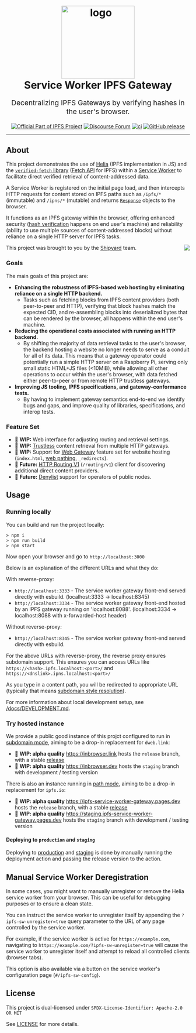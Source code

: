 <h1 align="center">
  <br>
  <img src="https://github.com/ipfs/service-worker-gateway/assets/157609/4931e739-a899-4b18-91f2-2a2bcafb5c33" alt="logo" title="logo" width="200"></a>
  <br>
  Service Worker IPFS Gateway
  <br>
</h1>

<p align="center" style="font-size: 1.2rem;">Decentralizing IPFS Gateways by verifying hashes in the user's browser.</p>

<p align="center">
  <a href="https://ipfs.tech"><img src="https://img.shields.io/badge/project-IPFS-blue.svg?style=flat-square" alt="Official Part of IPFS Project"></a>
  <a href="https://discuss.ipfs.tech"><img alt="Discourse Forum" src="https://img.shields.io/discourse/posts?server=https%3A%2F%2Fdiscuss.ipfs.tech"></a>
  <a href="https://github.com/ipfs/service-worker-gateway/actions"><img src="https://img.shields.io/github/actions/workflow/status/ipfs/service-worker-gateway/main.yml?branch=main" alt="ci"></a>
  <a href="https://github.com/ipfs/service-worker-gateway/releases"><img alt="GitHub release" src="https://img.shields.io/github/v/release/ipfs/service-worker-gateway?filter=!*rc*"></a>
</p>

<hr />

## About

This project demonstrates
the use of [Helia](https://github.com/ipfs/helia) (IPFS implementation in JS)
and the [`verified-fetch` library](https://github.com/ipfs/helia-verified-fetch)
([Fetch API](https://developer.mozilla.org/en-US/docs/Web/API/Fetch_API) for IPFS)
within a [Service Worker](https://developer.mozilla.org/en-US/docs/Web/API/Service_Worker_API)
to facilitate direct verified retrieval of content-addressed data.

A Service Worker is registered on the initial page load, and then intercepts HTTP requests
for content stored on IPFS paths such as `/ipfs/*` (immutable) and
`/ipns/*` (mutable) and returns
[`Response`](https://developer.mozilla.org/en-US/docs/Web/API/Response) objects
to the browser.

It functions as an IPFS gateway within the browser, offering enhanced security
([hash verification](https://docs.ipfs.tech/concepts/content-addressing/)
happens on end user's machine) and reliability (ability to use multiple sources
of content-addressed blocks) without reliance on a single HTTP server for IPFS
tasks.

<a href="http://ipshipyard.com/"><img align="right" src="https://github.com/user-attachments/assets/39ed3504-bb71-47f6-9bf8-cb9a1698f272" /></a>

This project  was brought to you by the [Shipyard](http://ipshipyard.com/) team.


### Goals

The main goals of this project are:

- **Enhancing the robustness of IPFS-based web hosting by eliminating reliance
  on a single HTTP backend.**
  - Tasks such as fetching blocks from IPFS content providers (both
    peer-to-peer and HTTP), verifying that block hashes match the expected CID,
    and re-assembling blocks into deserialized bytes that can be rendered by
    the browser, all happens within the end user's machine.
- **Reducing the operational costs associated with running an HTTP backend.**
  - By shifting the majority of data retrieval tasks to the user's browser, the
    backend hosting a website no longer needs to serve as a conduit for all of
    its data. This means that a gateway operator could potentially run a simple
    HTTP server on a Raspberry Pi, serving only small static HTML+JS files
    (<10MiB), while allowing all other operations to occur within the user's
    browser, with data fetched either peer-to-peer or from remote HTTP
    trustless gateways.
- **Improving JS tooling, IPFS specifications, and gateway-conformance tests.**
   - By having to implement gateway semantics end-to-end we identify bugs and
     gaps, and improve quality of libraries, specifications, and interop tests.



### Feature Set

- 🚧 **WIP:** Web interface for adjusting routing and retrieval settings.
- 🚧 **WIP:** [Trustless](https://docs.ipfs.tech/reference/http/gateway/#trustless-verifiable-retrieval) content retrieval from multiple HTTP gateways.
- 🚧 **WIP:** Support for [Web Gateway](https://specs.ipfs.tech/http-gateways/) feature set for website hosting (`index.html`, [web pathing](https://github.com/ipfs/specs/issues/432), `_redirects`).
- 🚧 **Future:** [HTTP Routing V1](https://specs.ipfs.tech/routing/http-routing-v1/) (`/routing/v1`) client for discovering additional direct content providers.
- 🚧 **Future:** [Denylist](https://specs.ipfs.tech/compact-denylist-format/) support for operators of public nodes.

## Usage

### Running locally

You can build and run the project locally:

```console
> npm i
> npm run build
> npm start
```

Now open your browser and go to `http://localhost:3000`

Below is an explanation of the different URLs and what they do:

With reverse-proxy:
* `http://localhost:3333` - The service worker gateway front-end served directly with esbuild. (localhost:3333 -> localhost:8345)
* `http://localhost:3334` - The service worker gateway front-end hosted by an IPFS gateway running on 'localhost:8088'. (localhost:3334 -> localhost:8088 with x-forwarded-host header)

Without reverse-proxy:
* `http://localhost:8345` - The service worker gateway front-end served directly with esbuild.

For the above URLs with reverse-proxy, the reverse proxy ensures subdomain support. This ensures you can access URLs like `https://<hash>.ipfs.localhost:<port>/` and `https://<dnslink>.ipns.localhost:<port>/`

As you type in a content path, you will be redirected to appropriate URL (typically that means [subdomain style resolution](https://docs.ipfs.tech/how-to/gateway-best-practices/#use-subdomain-gateway-resolution-for-origin-isolation)).

For more information about local development setup, see [/docs/DEVELOPMENT.md](/docs/DEVELOPMENT.md).

### Try hosted instance

We provide a public good instance of this projct configured to run in [subdomain mode](https://docs.ipfs.tech/how-to/address-ipfs-on-web/#subdomain-gateway),
aiming to be a drop-in replacement for `dweb.link`:

- 🚧 **WIP: alpha quality** https://inbrowser.link hosts the `release` branch, with a stable [release](https://github.com/ipfs/service-worker-gateway/releases)
- 🚧 **WIP: alpha quality** https://inbrowser.dev hosts the `staging` branch with development / testing version

There is also an instance running in [path mode](https://docs.ipfs.tech/how-to/address-ipfs-on-web/#path-gateway),
aiming to be a drop-in replacement for `ipfs.io`:

- 🚧 **WIP: alpha quality** https://ipfs-service-worker-gateway.pages.dev hosts the `release` branch, with a stable [release](https://github.com/ipfs/service-worker-gateway/releases)
- 🚧 **WIP: alpha quality** https://staging.ipfs-service-worker-gateway.pages.dev hosts the `staging` branch with development / testing version

#### Deploying to `production` and `staging`

Deploying to [production](https://github.com/ipfs/service-worker-gateway/actions/workflows/deploy-to-production.yml) and [staging](https://github.com/ipfs/service-worker-gateway/actions/workflows/deploy-to-staging.yml) is done by manually running the deployment action and passing the release version to the action.

## Manual Service Worker Deregistration

In some cases, you might want to manually unregister or remove the Helia service worker from your browser. This can be useful for debugging purposes or to ensure a clean state.

You can instruct the service worker to unregister itself by appending the `?ipfs-sw-unregister=true` query parameter to the URL of any page controlled by the service worker.

For example, if the service worker is active for `https://example.com`, navigating to `https://example.com/?ipfs-sw-unregister=true` will cause the service worker to unregister itself and attempt to reload all controlled clients (browser tabs).

This option is also available via a button on the service worker's configuration page (`#/ipfs-sw-config`).

## License

This project is dual-licensed under
`SPDX-License-Identifier: Apache-2.0 OR MIT`

See [LICENSE](./LICENSE) for more details.
